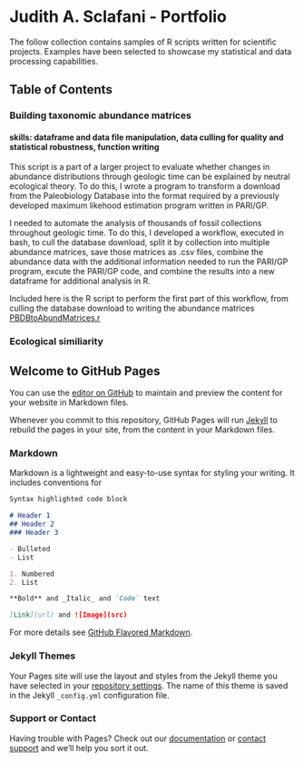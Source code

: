 # Judith A. Sclafani - Portfolio

The follow collection contains samples of R scripts written for scientific projects. Examples have been selected to showcase my statistical and data processing capabilities.

## Table of Contents

### Building taxonomic abundance matrices
#### **skills:** dataframe and data file manipulation, data culling for quality and statistical robustness, function writing
This script is a part of a larger project to evaluate whether changes in abundance distributions through geologic time can be explained by neutral ecological theory. To do this, I wrote a program to transform a download from the Paleobiology Database into the format required by a previously developed maximum likehood estimation program written in PARI/GP. 

I needed to automate the analysis of thousands of fossil collections throughout geologic time. To do this, I developed a workflow, executed in bash, to cull the database download, split it by collection into multiple abundance matrices, save those matrices as .csv files, combine the abundance data with the additional information needed to run the PARI/GP program, excute the PARI/GP code, and combine the results into a new dataframe for additional analysis in R. 

Included here is the R script to perform the first part of this workflow, from culling the database download to writing the abundance matrices [PBDBtoAbundMatrices.r](/PBDBtoAbundMatrices.r)

### Ecological similiarity 


## Welcome to GitHub Pages

You can use the [editor on GitHub](https://github.com/geojudi/geojudi.github.io/edit/master/README.md) to maintain and preview the content for your website in Markdown files.

Whenever you commit to this repository, GitHub Pages will run [Jekyll](https://jekyllrb.com/) to rebuild the pages in your site, from the content in your Markdown files.

### Markdown

Markdown is a lightweight and easy-to-use syntax for styling your writing. It includes conventions for

```markdown
Syntax highlighted code block

# Header 1
## Header 2
### Header 3

- Bulleted
- List

1. Numbered
2. List

**Bold** and _Italic_ and `Code` text

[Link](url) and ![Image](src)
```

For more details see [GitHub Flavored Markdown](https://guides.github.com/features/mastering-markdown/).

### Jekyll Themes

Your Pages site will use the layout and styles from the Jekyll theme you have selected in your [repository settings](https://github.com/geojudi/geojudi.github.io/settings). The name of this theme is saved in the Jekyll `_config.yml` configuration file.

### Support or Contact

Having trouble with Pages? Check out our [documentation](https://help.github.com/categories/github-pages-basics/) or [contact support](https://github.com/contact) and we’ll help you sort it out.
